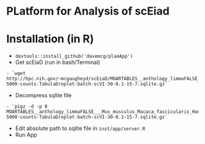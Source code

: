 # PLatform for Analysis of scEiad

# Installation (in R)
  - `devtools::install_github('davemcg/plaeApp')`
  -  Get scEiaD (run in bash/Terminal)
  
    - `wget http://hpc.nih.gov/~mcgaugheyd/scEiaD/MOARTABLES__anthology_limmaFALSE___Mus_musculus_Macaca_fascicularis_Homo_sapiens-5000-counts-TabulaDroplet-batch-scVI-30-0.1-15-7.sqlite.gz`
  -  Decompress sqlite file
  
    - `pigz -d -p 8 MOARTABLES__anthology_limmaFALSE___Mus_musculus_Macaca_fascicularis_Homo_sapiens-5000-counts-TabulaDroplet-batch-scVI-30-0.1-15-7.sqlite.gz`
  - Edit absolute path to sqlite file in `inst/app/server.R`
  - Run App
